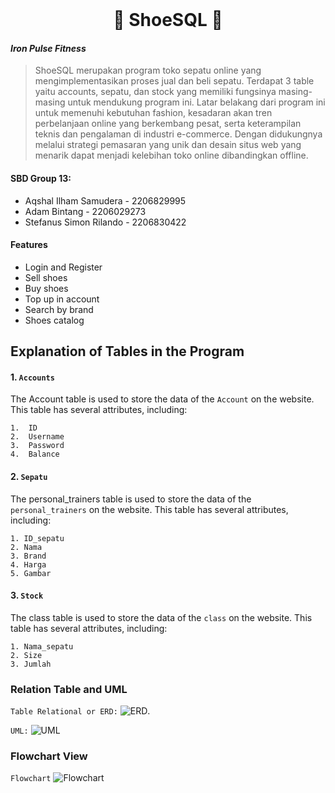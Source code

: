 <br />
<div align="center">
  <h1 align="center">👟 ShoeSQL 👟</h1>
</div>

#### _Iron Pulse Fitness_
> ShoeSQL merupakan program toko sepatu online yang mengimplementasikan proses jual dan beli sepatu. Terdapat 3 table yaitu accounts, sepatu, dan stock yang memiliki fungsinya masing-masing untuk mendukung program ini.
Latar belakang dari program ini untuk memenuhi kebutuhan fashion, kesadaran akan tren perbelanjaan online yang berkembang pesat, serta keterampilan teknis dan pengalaman di industri e-commerce. Dengan didukungnya melalui strategi pemasaran yang unik dan desain situs web yang menarik dapat menjadi kelebihan toko online dibandingkan offline.

#### SBD Group 13:
- Aqshal Ilham Samudera - 2206829995
- Adam Bintang - 2206029273
- Stefanus Simon Rilando - 2206830422

#### Features
- Login and Register
- Sell shoes
- Buy shoes
- Top up in account
- Search by brand
- Shoes catalog


## Explanation of Tables in the Program
#### 1.  ```Accounts```

The Account table is used to store the data of the ```Account``` on the website. This table has several attributes, including:
```
1.  ID
2.  Username
3.  Password
4.  Balance
```
#### 2.  ```Sepatu```

The personal_trainers table is used to store the data of the ```personal_trainers``` on the website. This table has several attributes, including:
```
1. ID_sepatu
2. Nama
3. Brand
4. Harga
5. Gambar
```
#### 3.  ```Stock```

The class table is used to store the data of the ```class``` on the website. This table has several attributes, including:
```
1. Nama_sepatu
2. Size
3. Jumlah
```

### Relation Table and UML

```Table Relational or ERD:```
  ![ERD](https://github.com/SistemBasisData2024/ShoeSQL/blob/main/ERD.jpg).

```UML:```
  ![UML](https://github.com/SistemBasisData2024/ShoeSQL/blob/main/UML.jpg)
  
### Flowchart View

```Flowchart```
  ![Flowchart](https://github.com/SistemBasisData2024/ShoeSQL/blob/main/Flowchart.jpg)
